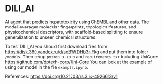 # DILI_AI
AI agent that predicts hepatotoxicity using ChEMBL and other data. The model leverages molecular fingerprints, topological features, and physicochemical descriptors, with scaffold-based splitting to ensure generalization to unseen chemical structures.

To test DILI_AI you should first download files from https://disk.360.yandex.ru/d/soBWfDHb3r-Fkg and put them into folder ```/models```. Then setup ```python 3.10.0``` and ```requirements.txt``` including UniCore: https://github.com/dptech-corp/Uni-Core 
You can look at the example of using our model in the file ```example.ipynb```. 

References:
https://doi.org/10.21203/rs.3.rs-4926613/v1
